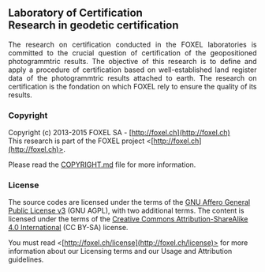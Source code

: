 
## Laboratory of Certification <br /> Research in geodetic certification

<p align="justify">
The research on certification conducted in the FOXEL laboratories is committed to the crucial question of certification of the geopositioned photogrammtric results. The objective of this research is to define and apply a procedure of certification based on well-established land register data of the photogrammtric results attached to earth. The research on certification is the fondation on which FOXEL rely to ensure the quality of its results.
</p>

### Copyright

Copyright (c) 2013-2015 FOXEL SA - [http://foxel.ch](http://foxel.ch)<br />
This research is part of the FOXEL project <[http://foxel.ch](http://foxel.ch)>.

Please read the [COPYRIGHT.md](COPYRIGHT.md) file for more information.


### License

The source codes are licensed under the terms of the
[GNU Affero General Public License v3](http://www.gnu.org/licenses/agpl.html)
(GNU AGPL), with two additional terms. The content is licensed under the terms
of the
[Creative Commons Attribution-ShareAlike 4.0 International](http://creativecommons.org/licenses/by-sa/4.0/)
(CC BY-SA) license.

You must read <[http://foxel.ch/license](http://foxel.ch/license)> for more
information about our Licensing terms and our Usage and Attribution guidelines.

